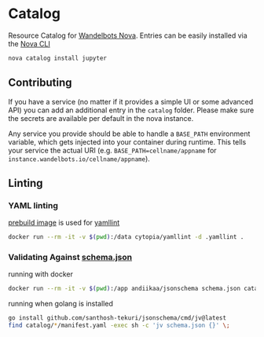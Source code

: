 # Catalog

Resource Catalog for [Wandelbots Nova](https://www.wandelbots.com/).
Entries can be easily installed via the [Nova CLI](https://github.com/wandelbotsgmbh/wabocli)

```bash
nova catalog install jupyter
```

## Contributing

If you have a service (no matter if it provides a simple UI or some advanced API) you can add an additional entry in the `catalog` folder.
Please make sure the secrets are available per default in the nova instance.

Any service you provide should be able to handle a `BASE_PATH` environment variable, which gets injected into your container during runtime.
This tells your service the actual URI (e.g. `BASE_PATH=cellname/appname` for `instance.wandelbots.io/cellname/appname`).

## Linting

### YAML linting

[prebuild image](https://hub.docker.com/r/cytopia/yamllint) is used for [yamllint](https://github.com/adrienverge/yamllint)

```bash
docker run --rm -it -v $(pwd):/data cytopia/yamllint -d .yamllint .
```

### Validating Against [schema.json](https://json-schema.org/)

running with docker
```bash
docker run --rm -it -v $(pwd):/app andiikaa/jsonschema schema.json catalog/jupyter/manifest.yaml
```

running when golang is installed
```bash
go install github.com/santhosh-tekuri/jsonschema/cmd/jv@latest
find catalog/*/manifest.yaml -exec sh -c 'jv schema.json {}' \;
```


